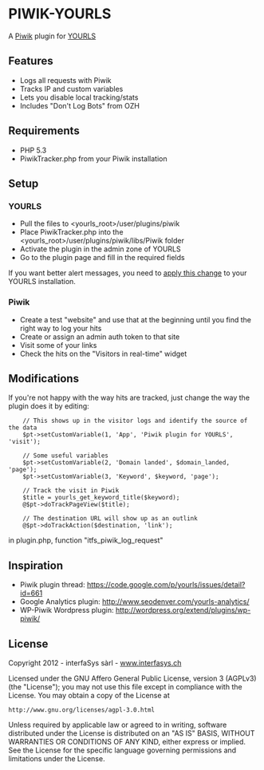# PIWIK-YOURLS

A [Piwik](http://piwik.org/) plugin for [YOURLS](http://yourls.org)

## Features

* Logs all requests with Piwik
* Tracks IP and custom variables
* Lets you disable local tracking/stats
* Includes "Don't Log Bots" from OZH


## Requirements

* PHP 5.3
* PiwikTracker.php from your Piwik installation

## Setup

### YOURLS
* Pull the files to <yourls_root>/user/plugins/piwik
* Place PiwikTracker.php into the <yourls_root>/user/plugins/piwik/libs/Piwik folder
* Activate the plugin in the admin zone of YOURLS
* Go to the plugin page and fill in the required fields

If you want better alert messages, you need to [apply this change](https://code.google.com/p/yourls/source/detail?r=787) to your YOURLS installation.

### Piwik

* Create a test "website" and use that at the beginning until you find the right way to log your hits
* Create or assign an admin auth token to that site
* Visit some of your links
* Check the hits on the "Visitors in real-time" widget

## Modifications

If you're not happy with the way hits are tracked, just change the way the plugin does it by editing:

		// This shows up in the visitor logs and identify the source of the data
		$pt->setCustomVariable(1, 'App', 'Piwik plugin for YOURLS', 'visit');

		// Some useful variables
		$pt->setCustomVariable(2, 'Domain landed', $domain_landed, 'page');
		$pt->setCustomVariable(3, 'Keyword', $keyword, 'page');

		// Track the visit in Piwik
		$title = yourls_get_keyword_title($keyword);
		@$pt->doTrackPageView($title);

		// The destination URL will show up as an outlink
		@$pt->doTrackAction($destination, 'link');

in plugin.php, function "itfs_piwik_log_request"


## Inspiration

 * Piwik plugin thread: https://code.google.com/p/yourls/issues/detail?id=661
 * Google Analytics plugin: http://www.seodenver.com/yourls-analytics/
 * WP-Piwik Wordpress plugin: http://wordpress.org/extend/plugins/wp-piwik/

## License

Copyright 2012 - interfaSys sàrl - www.interfasys.ch

Licensed under the GNU Affero General Public License, version 3 (AGPLv3) (the "License");
you may not use this file except in compliance with the License.
You may obtain a copy of the License at

`http://www.gnu.org/licenses/agpl-3.0.html`

Unless required by applicable law or agreed to in writing, software
distributed under the License is distributed on an "AS IS" BASIS,
WITHOUT WARRANTIES OR CONDITIONS OF ANY KIND, either express or implied.
See the License for the specific language governing permissions and
limitations under the License.